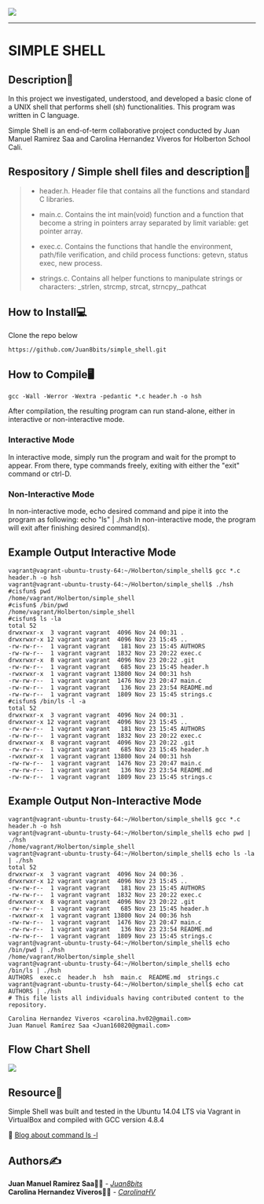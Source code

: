 ![ ](https://content.instructables.com/ORIG/FAF/EHV8/J2AWLJOC/FAFEHV8J2AWLJOC.jpg?frame=1)

-------------------------------------------------

# **SIMPLE SHELL**

## **Description:memo:**

In this project we investigated, understood, and developed a basic clone of a UNIX shell that performs shell (sh) functionalities. This program was written in C language.

Simple Shell is an end-of-term collaborative project conducted by Juan Manuel Ramirez Saa and Carolina Hernandez Viveros for Holberton School Cali.

## **Respository / Simple shell files and description:bookmark_tabs:**

> - header.h\. Header file that contains all the functions and standard C libraries.
>
> - main.c\. Contains the int main(void) function and a function that become a string in pointers array separated by limit variable: get pointer array.
>
> - exec.c\. Contains the functions that handle the environment, path/file verification, and child process functions: getevn, status exec, new process.
>
> - strings.c\. Contains all helper functions to manipulate strings or characters: _strlen, strcmp, strcat, strncpy,_pathcat
	  
	  
## **How to Install:computer:**

Clone the repo below

`https://github.com/Juan8bits/simple_shell.git` 

## **How to Compile:desktop_computer:**

`gcc -Wall -Werror -Wextra -pedantic *.c header.h -o hsh`

After compilation, the resulting program can run stand-alone, either in interactive or non-interactive mode.

### **Interactive Mode**

In interactive mode, simply run the program and wait for the prompt to appear. From there, type commands freely, exiting with either the "exit" command or ctrl-D.

### **Non-Interactive Mode**

In non-interactive mode, echo desired command and pipe it into the program as following:
echo "ls" | ./hsh
In non-interactive mode, the program will exit after finishing desired command(s).

## **Example Output Interactive Mode**
```Git Bash
vagrant@vagrant-ubuntu-trusty-64:~/Holberton/simple_shell$ gcc *.c header.h -o hsh
vagrant@vagrant-ubuntu-trusty-64:~/Holberton/simple_shell$ ./hsh
#cisfun$ pwd
/home/vagrant/Holberton/simple_shell
#cisfun$ /bin/pwd
/home/vagrant/Holberton/simple_shell
#cisfun$ ls -la
total 52
drwxrwxr-x  3 vagrant vagrant  4096 Nov 24 00:31 .
drwxrwxr-x 12 vagrant vagrant  4096 Nov 23 15:45 ..
-rw-rw-r--  1 vagrant vagrant   181 Nov 23 15:45 AUTHORS
-rw-rw-r--  1 vagrant vagrant  1832 Nov 23 20:22 exec.c
drwxrwxr-x  8 vagrant vagrant  4096 Nov 23 20:22 .git
-rw-rw-r--  1 vagrant vagrant   685 Nov 23 15:45 header.h
-rwxrwxr-x  1 vagrant vagrant 13800 Nov 24 00:31 hsh
-rw-rw-r--  1 vagrant vagrant  1476 Nov 23 20:47 main.c
-rw-rw-r--  1 vagrant vagrant   136 Nov 23 23:54 README.md
-rw-rw-r--  1 vagrant vagrant  1809 Nov 23 15:45 strings.c
#cisfun$ /bin/ls -l -a
total 52
drwxrwxr-x  3 vagrant vagrant  4096 Nov 24 00:31 .
drwxrwxr-x 12 vagrant vagrant  4096 Nov 23 15:45 ..
-rw-rw-r--  1 vagrant vagrant   181 Nov 23 15:45 AUTHORS
-rw-rw-r--  1 vagrant vagrant  1832 Nov 23 20:22 exec.c
drwxrwxr-x  8 vagrant vagrant  4096 Nov 23 20:22 .git
-rw-rw-r--  1 vagrant vagrant   685 Nov 23 15:45 header.h
-rwxrwxr-x  1 vagrant vagrant 13800 Nov 24 00:31 hsh
-rw-rw-r--  1 vagrant vagrant  1476 Nov 23 20:47 main.c
-rw-rw-r--  1 vagrant vagrant   136 Nov 23 23:54 README.md
-rw-rw-r--  1 vagrant vagrant  1809 Nov 23 15:45 strings.c
```

## **Example Output Non-Interactive Mode**
```
vagrant@vagrant-ubuntu-trusty-64:~/Holberton/simple_shell$ gcc *.c header.h -o hsh
vagrant@vagrant-ubuntu-trusty-64:~/Holberton/simple_shell$ echo pwd | ./hsh
/home/vagrant/Holberton/simple_shell
vagrant@vagrant-ubuntu-trusty-64:~/Holberton/simple_shell$ echo ls -la | ./hsh
total 52
drwxrwxr-x  3 vagrant vagrant  4096 Nov 24 00:36 .
drwxrwxr-x 12 vagrant vagrant  4096 Nov 23 15:45 ..
-rw-rw-r--  1 vagrant vagrant   181 Nov 23 15:45 AUTHORS
-rw-rw-r--  1 vagrant vagrant  1832 Nov 23 20:22 exec.c
drwxrwxr-x  8 vagrant vagrant  4096 Nov 23 20:22 .git
-rw-rw-r--  1 vagrant vagrant   685 Nov 23 15:45 header.h
-rwxrwxr-x  1 vagrant vagrant 13800 Nov 24 00:36 hsh
-rw-rw-r--  1 vagrant vagrant  1476 Nov 23 20:47 main.c
-rw-rw-r--  1 vagrant vagrant   136 Nov 23 23:54 README.md
-rw-rw-r--  1 vagrant vagrant  1809 Nov 23 15:45 strings.c
vagrant@vagrant-ubuntu-trusty-64:~/Holberton/simple_shell$ echo /bin/pwd | ./hsh
/home/vagrant/Holberton/simple_shell
vagrant@vagrant-ubuntu-trusty-64:~/Holberton/simple_shell$ echo /bin/ls | ./hsh
AUTHORS  exec.c  header.h  hsh  main.c  README.md  strings.c
vagrant@vagrant-ubuntu-trusty-64:~/Holberton/simple_shell$ echo cat AUTHORS | ./hsh
# This file lists all individuals having contributed content to the repository.

Carolina Hernandez Viveros <carolina.hv02@gmail.com>
Juan Manuel Ramírez Saa <Juan160820@gmail.com>
```
## Flow Chart Shell

![](https://i.ibb.co/4KnrWfq/Flowchart-Shell.jpg)


## **Resource:card_index:**

Simple Shell was built and tested in the Ubuntu 14.04 LTS via Vagrant in VirtualBox and compiled with GCC version 4.8.4

:open_book: [Blog about command ls -l](https://discord.com/channels/@me/759092210057871420/781310853340200970)

## **Authors:writing_hand:** 

**Juan Manuel Ramirez Saa:man_technologist:** - [*Juan8bits*](https://github.com/Juan8bits)\
**Carolina Hernandez Viveros:woman_technologist:** - [*CarolinaHV*](https://github.com/CarolinaHV)

[ ](https://img.shields.io/github/status/s/pulls/Juan8bits/simple_shell/1111)